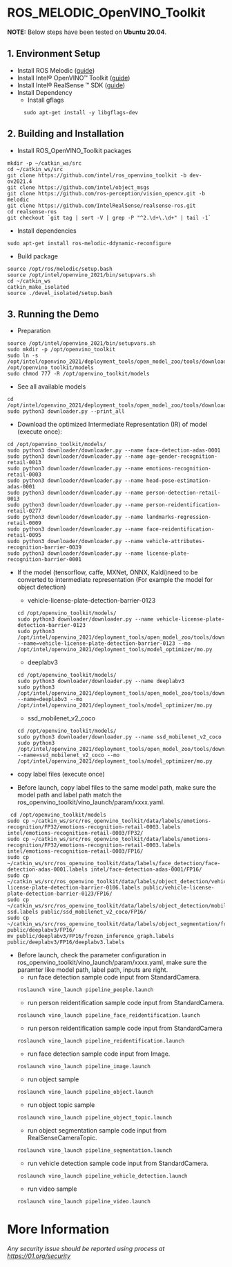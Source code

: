 # ROS_MELODIC_OpenVINO_Toolkit

**NOTE:** 
Below steps have been tested on **Ubuntu 20.04**.

## 1. Environment Setup
* Install ROS Melodic ([guide](http://wiki.ros.org/noetic/Installation/Ubuntu))
* Install Intel® OpenVINO™ Toolkit ([guide](https://docs.openvino.ai/2021.4/openvino_docs_install_guides_installing_openvino_linux.html))
* Install Intel®  RealSense ™ SDK ([guide](https://github.com/IntelRealSense/librealsense/blob/master/doc/distribution_linux.md))
* Install Dependency
  * Install gflags 
  ```
    sudo apt-get install -y libgflags-dev
  ```

## 2. Building and Installation
* Install ROS_OpenVINO_Toolkit packages
```
mkdir -p ~/catkin_ws/src
cd ~/catkin_ws/src
git clone https://github.com/intel/ros_openvino_toolkit -b dev-ov2021.4
git clone https://github.com/intel/object_msgs
git clone https://github.com/ros-perception/vision_opencv.git -b melodic
git clone https://github.com/IntelRealSense/realsense-ros.git
cd realsense-ros
git checkout `git tag | sort -V | grep -P "^2.\d+\.\d+" | tail -1`
```
* Install dependencies
```
sudo apt-get install ros-melodic-ddynamic-reconfigure
```
* Build package
```
source /opt/ros/melodic/setup.bash
source /opt/intel/openvino_2021/bin/setupvars.sh
cd ~/catkin_ws
catkin_make_isolated
source ./devel_isolated/setup.bash
```

## 3. Running the Demo
* Preparation
```
source /opt/intel/openvino_2021/bin/setupvars.sh
sudo mkdir -p /opt/openvino_toolkit
sudo ln -s /opt/intel/openvino_2021/deployment_tools/open_model_zoo/tools/downloader /opt/openvino_toolkit/models
sudo chmod 777 -R /opt/openvino_toolkit/models
```

* See all available models
```
cd /opt/intel/openvino_2021/deployment_tools/open_model_zoo/tools/downloader
sudo python3 downloader.py --print_all
```

* Download the optimized Intermediate Representation (IR) of model (execute once):
```
cd /opt/openvino_toolkit/models/
sudo python3 downloader/downloader.py --name face-detection-adas-0001
sudo python3 downloader/downloader.py --name age-gender-recognition-retail-0013
sudo python3 downloader/downloader.py --name emotions-recognition-retail-0003
sudo python3 downloader/downloader.py --name head-pose-estimation-adas-0001
sudo python3 downloader/downloader.py --name person-detection-retail-0013
sudo python3 downloader/downloader.py --name person-reidentification-retail-0277
sudo python3 downloader/downloader.py --name landmarks-regression-retail-0009
sudo python3 downloader/downloader.py --name face-reidentification-retail-0095
sudo python3 downloader/downloader.py --name vehicle-attributes-recognition-barrier-0039
sudo python3 downloader/downloader.py --name license-plate-recognition-barrier-0001
```

* If the model (tensorflow, caffe, MXNet, ONNX, Kaldi)need to be converted to intermediate representation (For example the model for object detection)
  * vehicle-license-plate-detection-barrier-0123
  ```
  cd /opt/openvino_toolkit/models/
  sudo python3 downloader/downloader.py --name vehicle-license-plate-detection-barrier-0123
  sudo python3 /opt/intel/openvino_2021/deployment_tools/open_model_zoo/tools/downloader/converter.py --name=vehicle-license-plate-detection-barrier-0123 --mo /opt/intel/openvino_2021/deployment_tools/model_optimizer/mo.py 
  ```
  * deeplabv3
  ```
  cd /opt/openvino_toolkit/models/
  sudo python3 downloader/downloader.py --name deeplabv3
  sudo python3 /opt/intel/openvino_2021/deployment_tools/open_model_zoo/tools/downloader/converter.py --name=deeplabv3 --mo /opt/intel/openvino_2021/deployment_tools/model_optimizer/mo.py 
  ```
  * ssd_mobilenet_v2_coco
  ```
  cd /opt/openvino_toolkit/models/
  sudo python3 downloader/downloader.py --name ssd_mobilenet_v2_coco
  sudo python3 /opt/intel/openvino_2021/deployment_tools/open_model_zoo/tools/downloader/converter.py --name=ssd_mobilenet_v2_coco --mo /opt/intel/openvino_2021/deployment_tools/model_optimizer/mo.py
  ```

* copy label files (execute once)
* Before launch, copy label files to the same model path, make sure the model path and label path match the ros_openvino_toolkit/vino_launch/param/xxxx.yaml.
```
 cd /opt/openvino_toolkit/models
sudo cp ~/catkin_ws/src/ros_openvino_toolkit/data/labels/emotions-recognition/FP32/emotions-recognition-retail-0003.labels intel/emotions-recognition-retail-0003/FP32/
sudo cp ~/catkin_ws/src/ros_openvino_toolkit/data/labels/emotions-recognition/FP32/emotions-recognition-retail-0003.labels intel/emotions-recognition-retail-0003/FP16/
sudo cp ~/catkin_ws/src/ros_openvino_toolkit/data/labels/face_detection/face-detection-adas-0001.labels intel/face-detection-adas-0001/FP16/
sudo cp ~/catkin_ws/src/ros_openvino_toolkit/data/labels/object_detection/vehicle-license-plate-detection-barrier-0106.labels public/vehicle-license-plate-detection-barrier-0123/FP16/
sudo cp ~/catkin_ws/src/ros_openvino_toolkit/data/labels/object_detection/mobilenet-ssd.labels public/ssd_mobilenet_v2_coco/FP16/
sudo cp ~/catkin_ws/src/ros_openvino_toolkit/data/labels/object_segmentation/frozen_inference_graph.labels public/deeplabv3/FP16/
mv public/deeplabv3/FP16/frozen_inference_graph.labels  public/deeplabv3/FP16/deeplabv3.labels
```

* Before launch, check the parameter configuration in ros_openvino_toolkit/vino_launch/param/xxxx.yaml, make sure the paramter like model path, label path, inputs are right.
  * run face detection sample code input from StandardCamera.
  ```
  roslaunch vino_launch pipeline_people.launch
  ```
  * run person reidentification sample code input from StandardCamera.
  ```
  roslaunch vino_launch pipeline_face_reidentification.launch
  ```
  * run person reidentification sample code input from StandardCamera
  ```
  roslaunch vino_launch pipeline_reidentification.launch
  ```
  * run face detection sample code input from Image.
  ```
  roslaunch vino_launch pipeline_image.launch
  ```
  * run object sample
  ```
  roslaunch vino_launch pipeline_object.launch
  ```
  * run object topic sample
  ```
  roslaunch vino_launch pipeline_object_topic.launch
  ```
  * run object segmentation sample code input from RealSenseCameraTopic.
  ```
  roslaunch vino_launch pipeline_segmentation.launch
  ```
  * run vehicle detection sample code input from StandardCamera.
  ```
  roslaunch vino_launch pipeline_vehicle_detection.launch
  ```
  * run video sample
  ```
  roslaunch vino_launch pipeline_video.launch
  ```

# More Information

###### *Any security issue should be reported using process at https://01.org/security*


